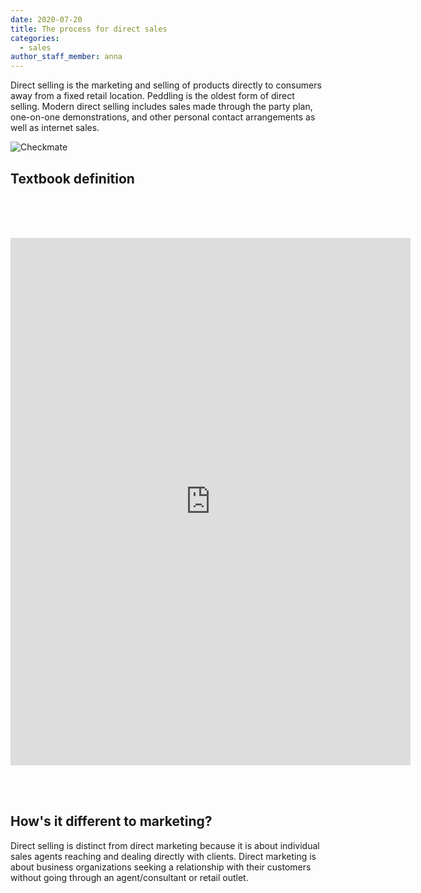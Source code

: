 ```yaml
---
date: 2020-07-20
title: The process for direct sales
categories:
  - sales
author_staff_member: anna
---
```


Direct selling is the marketing and selling of products directly to consumers away from a fixed retail location. Peddling is the oldest form of direct selling. Modern direct selling includes sales made through the party plan, one-on-one demonstrations, and other personal contact arrangements as well as internet sales.

![Checkmate](https://source.unsplash.com/random/1500x1145)

## Textbook definition


<br><br><br>
<iframe src="https://docs.google.com/forms/d/e/1FAIpQLSef9r3lWXr4d3uz1QMv3hVQ6ubjbUeR7rTz_TWo8hSWJXPSZQ/viewform?embedded=true" width="640" height="844" frameborder="0" marginheight="0" marginwidth="0">Loading…</iframe>

<br><br>

## How's it different to marketing?

Direct selling is distinct from direct marketing because it is about individual sales agents reaching and dealing directly with clients. Direct marketing is about business organizations seeking a relationship with their customers without going through an agent/consultant or retail outlet.
